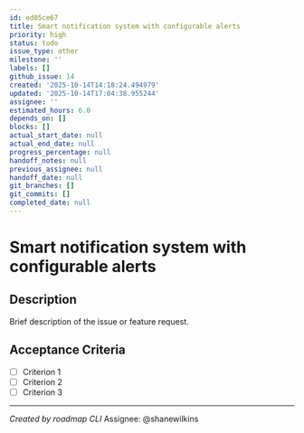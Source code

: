 ```yaml
---
id: ed05ce67
title: Smart notification system with configurable alerts
priority: high
status: todo
issue_type: other
milestone: ''
labels: []
github_issue: 14
created: '2025-10-14T14:18:24.494979'
updated: '2025-10-14T17:04:38.955244'
assignee: ''
estimated_hours: 6.0
depends_on: []
blocks: []
actual_start_date: null
actual_end_date: null
progress_percentage: null
handoff_notes: null
previous_assignee: null
handoff_date: null
git_branches: []
git_commits: []
completed_date: null
---
```


# Smart notification system with configurable alerts

## Description

Brief description of the issue or feature request.

## Acceptance Criteria

- [ ] Criterion 1
- [ ] Criterion 2
- [ ] Criterion 3

---
*Created by roadmap CLI*
Assignee: @shanewilkins